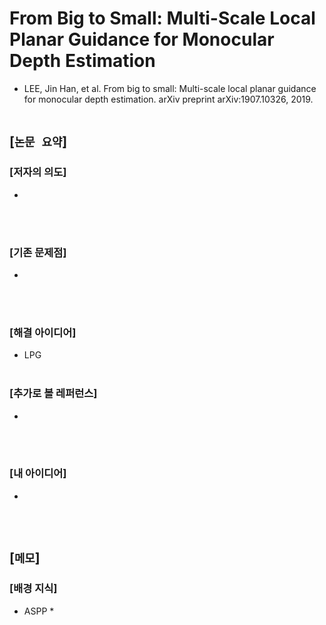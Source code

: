# From Big to Small: Multi-Scale Local Planar Guidance for Monocular Depth Estimation
* LEE, Jin Han, et al. From big to small: Multi-scale local planar guidance for monocular depth estimation. arXiv preprint arXiv:1907.10326, 2019.
<br><br>

## [`논문 요약`]

### [저자의 의도]
* 
<br><br>

### [기존 문제점]
* 
<br><br>

### [해결 아이디어]
* LPG
<br><br>

### [추가로 볼 레퍼런스]
* 
<br><br>

### [내 아이디어]
* 
<br><br>



## [`메모`]

### [배경 지식]
* ASPP
    * 
<br><br>


